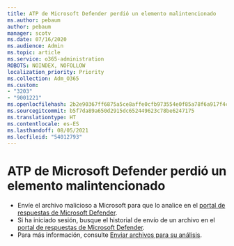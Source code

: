 ```yaml
---
title: ATP de Microsoft Defender perdió un elemento malintencionado
ms.author: pebaum
author: pebaum
manager: scotv
ms.date: 07/16/2020
ms.audience: Admin
ms.topic: article
ms.service: o365-administration
ROBOTS: NOINDEX, NOFOLLOW
localization_priority: Priority
ms.collection: Adm_O365
ms.custom:
- "3203"
- "9001221"
ms.openlocfilehash: 2b2e90367ff6875a5ce8affe0cfb973554e0f85a78f6a917f4c520640018ac93
ms.sourcegitcommit: b5f7da89a650d2915dc652449623c78be6247175
ms.translationtype: HT
ms.contentlocale: es-ES
ms.lasthandoff: 08/05/2021
ms.locfileid: "54012793"
---
```

# <a name="microsoft-defender-atp-missed-a-malicious-item"></a>ATP de Microsoft Defender perdió un elemento malintencionado

- Envíe el archivo malicioso a Microsoft para que lo analice en el [portal de respuestas de Microsoft Defender](https://www.microsoft.com/wdsi/filesubmission/). 
- Si ha iniciado sesión, busque el historial de envío de un archivo en el [portal de respuestas de Microsoft Defender](https://www.microsoft.com/wdsi/submissionhistory).
- Para más información, consulte [Enviar archivos para su análisis](/windows/security/threat-protection/intelligence/submission-guide).